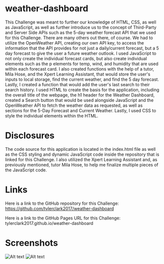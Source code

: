 # weather-dashboard
This Challenge was meant to further our knowledge of HTML, CSS, as well as JavaScript, as well as further introduce us to the concept of Third-Party and Server Side APIs such as the 5-day weather forecast API that we used for this Challenge. There are many others out there, of course. We had to utilize the OpenWeather API, creating our own API key, to access the information that the API provides for not just a daily/current forecast, but a 5 day forecast to give the user a future weather outlook. I used JavaScript to not only create the individual forecast cards, but also create individual elements such as the p elements for temp, wind, and humidity that are used within each forecast card. I also created functions with the help of a tutor, Mila Hose, and the Xpert Learning Assistant, that would store the user's inputs to local storage, find the current weather, and find the 5 day forecast. Lastly, I created a function that would add the user's last search to their search history. I used HTML to create the basis for the application, including the overall title of the webpage, the h1 header for the Weather Dashboard, created a Search button that would be used alongside JavaScript and the OpenWeather API to fetch the weather data as requested, as well as sections for the 5-Day Forecast and Current Weather. Lastly, I used CSS to style the individual elements within the HTML. 

# Disclosures
The code source for this application is located in the index.html file as well as the CSS styling and dynamic JavaScript code inside the repository that is linked for this Challenge. I also utilized the Xpert Learning Assistant and, as previously mentioned, tutor Mila Hose, to help me finalize multiple pieces of the JavaScript code. 

# Links
Here is a link to the GitHub repository for this Challenge: https://github.com/tylerclark2017/weather-dashboard

Here is a link to the GitHub Pages URL for this Challenge: tylerclark2017.github.io/weather-dashboard

# Screenshots
![Alt text](<Screenshot 2024-01-03 at 11.36.32 AM.png>)
![Alt text](<Screenshot 2024-01-03 at 11.37.45 AM.png>)
